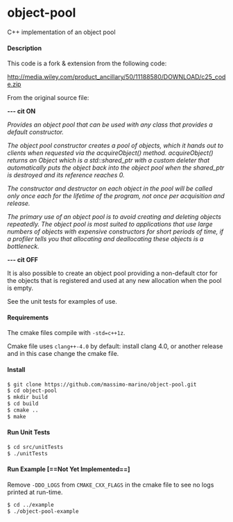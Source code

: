# object-pool
C++ implementation of an object pool

#### Description


 This code is a fork & extension from the following code:

  http://media.wiley.com/product_ancillary/50/11188580/DOWNLOAD/c25_code.zip

 From the original source file:
 
**--- cit ON**

*Provides an object pool that can be used with any class that provides a default constructor.*

*The object pool constructor creates a pool of objects, which it hands out
to clients when requested via the acquireObject() method. acquireObject()
returns an Object which is a std::shared_ptr with a custom deleter that
automatically puts the object back into the object pool when the shared_ptr
is destroyed and its reference reaches 0.*

*The constructor and destructor on each object in the pool will be called only
once each for the lifetime of the program, not once per acquisition and release.*

*The primary use of an object pool is to avoid creating and deleting objects
repeatedly. The object pool is most suited to applications that use large 
numbers of objects with expensive constructors for short periods of time, if
a profiler tells you that allocating and deallocating these objects is a
bottleneck.*

**--- cit OFF**

 It is also possible to create an object pool providing a non-default ctor for
 the objects that is registered and used at any new allocation when the pool
 is empty.

See the unit tests for examples of use.


#### Requirements

The cmake files compile with `-std=c++1z`.

Cmake file uses `clang++-4.0` by default: install clang 4.0, or another release and in this case change the cmake file.


#### Install

```bash
$ git clone https://github.com/massimo-marino/object-pool.git
$ cd object-pool
$ mkdir build
$ cd build
$ cmake ..
$ make
```

#### Run Unit Tests

```bash
$ cd src/unitTests
$ ./unitTests
```


#### Run Example [==Not Yet Implemented==]

Remove `-DDO_LOGS` from `CMAKE_CXX_FLAGS` in the cmake file to see no logs printed at run-time.

```bash
$ cd ../example
$ ./object-pool-example
```
